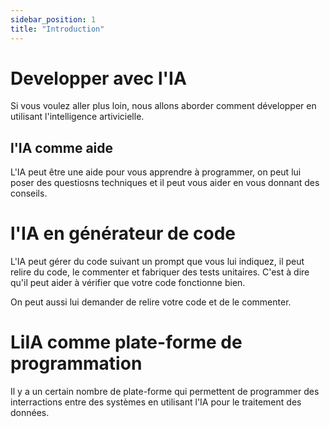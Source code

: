 ```yaml
---
sidebar_position: 1
title: "Introduction"
---
```


# Developper avec l'IA

Si vous voulez aller plus loin, nous allons aborder comment développer en utilisant l'intelligence artivicielle.

## l'IA comme aide

L'IA peut être une aide pour vous apprendre à programmer, on peut lui poser des questiosns techniques et il peut vous aider en vous donnant des conseils.

# l'IA en générateur de code

 L'IA peut gérer du code suivant un prompt que vous lui indiquez, il peut relire du code, le commenter et fabriquer des tests unitaires. C'est à dire qu'il peut aider à vérifier que votre code fonctionne bien.

 On peut aussi lui demander de relire votre code et de le commenter.

# LiIA comme plate-forme de programmation

Il y a un certain nombre de plate-forme qui permettent de programmer des interractions entre des systèmes en utilisant l'IA pour le traitement des données.